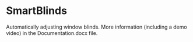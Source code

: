 # SmartBlinds
Automatically adjusting window blinds.
More information (including a demo video) in the Documentation.docx file.

